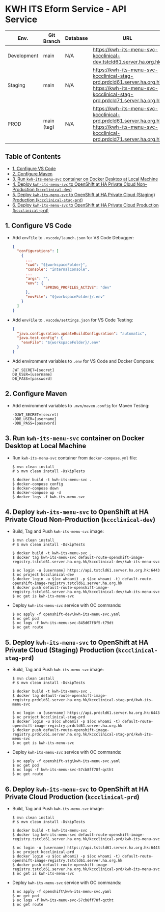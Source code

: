# KWH ITS Eform Service - API Service

| Env.        | Git Branch | Database | URL                                                                                                                                                     |
| ----------- | ---------- | -------- | ------------------------------------------------------------------------------------------------------------------------------------------------------- |
| Development | main       | N/A      | https://kwh-its-menu-svc-kccclinical-dev.tstcld61.server.ha.org.hk                                                                                     |
| Staging     | main       | N/A      | https://kwh-its-menu-svc-kccclinical-stag-prd.prdcld61.server.ha.org.hk <br/> https://kwh-its-menu-svc-kccclinical-stag-prd.prdcld71.server.ha.org.hk |
| PROD        | main (tag) | N/A      | https://kwh-its-menu-svc-kccclinical-prd.prdcld61.server.ha.org.hk <br/> https://kwh-its-menu-svc-kccclinical-prd.prdcld71.server.ha.org.hk           |

## Table of Contents <!-- omit in toc -->
- [1. Configure VS Code](#1-configure-vs-code)
- [2. Configure Maven](#2-configure-maven)
- [3. Run `kwh-its-menu-svc` container on Docker Desktop at Local Machine](#3-run-kwh-its-menu-svc-container-on-docker-desktop-at-local-machine)
- [4. Deploy `kwh-its-menu-svc` to OpenShift at HA Private Cloud Non-Production (`kccclinical-dev`)](#4-deploy-kwh-its-menu-svc-to-openshift-at-ha-private-cloud-non-production-kccclinical-dev)
- [5. Deploy `kwh-its-menu-svc` to OpenShift at HA Private Cloud (Staging) Production (`kccclinical-stag-prd`)](#5-deploy-kwh-its-menu-svc-to-openshift-at-ha-private-cloud-staging-production-kccclinical-stag-prd)
- [6. Deploy `kwh-its-menu-svc` to OpenShift at HA Private Cloud Production (`kccclinical-prd`)](#6-deploy-kwh-its-menu-svc-to-openshift-at-ha-private-cloud-production-kccclinical-prd)

## 1. Configure VS Code
* Add `envFile` to `.vscode/launch.json` for VS Code Debugger:
  ```json
  {
    "configurations": [
      {
        ...
        "cwd": "${workspaceFolder}",
        "console": "internalConsole",
        ...
        "args": "",
        "env": {
                "SPRING_PROFILES_ACTIVE": "dev"
        },
        "envFile": "${workspaceFolder}/.env"
      }
    ]
  }
  ```
* Add `envFile` to `.vscode/settings.json` for VS Code Testing:
  ```json
  {
    "java.configuration.updateBuildConfiguration": "automatic",
    "java.test.config": {
      "envFile": "${workspaceFolder}/.env"
    }
  }
  ```
* Add environment variables to `.env` for VS Code and Docker Compose:
  ```
  JWT_SECRET=[secret]
  DB_USER=[username]
  DB_PASS=[password]
  ```

## 2. Configure Maven
* Add environment variables to `.mvn/maven.config` for Maven Testing:
  ```
  -DJWT_SECRET=[secret]
  -DDB_USER=[username]
  -DDB_PASS=[password]
  ```

## 3. Run `kwh-its-menu-svc` container on Docker Desktop at Local Machine
* Run `kwh-its-menu-svc` container from `docker-compose.yml` file:
  ```shell
  $ mvn clean install
  # $ mvn clean install -DskipTests
  
  $ docker build -t kwh-its-menu-svc .
  $ docker-compose config
  $ docker-compose down
  $ docker-compose up -d
  $ docker logs -f kwh-its-menu-svc
  ```

## 4. Deploy `kwh-its-menu-svc` to OpenShift at HA Private Cloud Non-Production (`kccclinical-dev`)
* Build, Tag and Push `kwh-its-menu-svc` image:
  ```shell
  $ mvn clean install
  # $ mvn clean install -DskipTests
  
  $ docker build -t kwh-its-menu-svc .
  $ docker tag kwh-its-menu-svc default-route-openshift-image-registry.tstcld61.server.ha.org.hk/kccclinical-dev/kwh-its-menu-svc
  
  $ oc login -u [username] https://api.tstcld61.server.ha.org.hk:6443
  $ oc project kccclinical-dev
  $ docker login -u $(oc whoami) -p $(oc whoami -t) default-route-openshift-image-registry.tstcld61.server.ha.org.hk
  $ docker push default-route-openshift-image-registry.tstcld61.server.ha.org.hk/kccclinical-dev/kwh-its-menu-svc
  $ oc get is kwh-its-menu-svc
  ```
* Deploy `kwh-its-menu-svc` service with OC commands:
  ```shell
  $ oc apply -f openshift-dev\kwh-its-menu-svc.yaml
  $ oc get pod
  $ oc logs -f kwh-its-menu-svc-845d67f8f5-t79dt
  $ oc get route
  ```

## 5. Deploy `kwh-its-menu-svc` to OpenShift at HA Private Cloud (Staging) Production (`kccclinical-stag-prd`)
* Build, Tag and Push `kwh-its-menu-svc` image:
  ```shell
  $ mvn clean install
  # $ mvn clean install -DskipTests
  
  $ docker build -t kwh-its-menu-svc .
  $ docker tag default-route-openshift-image-registry.prdcld61.server.ha.org.hk/kccclinical-stag-prd/kwh-its-menu-svc
  
  $ oc login -u [username] https://api.prdcld61.server.ha.org.hk:6443
  $ oc project kccclinical-stag-prd
  $ docker login -u $(oc whoami) -p $(oc whoami -t) default-route-openshift-image-registry.prdcld61.server.ha.org.hk
  $ docker push default-route-openshift-image-registry.prdcld61.server.ha.org.hk/kccclinical-stag-prd/kwh-its-menu-svc
  $ oc get is kwh-its-menu-svc
  ```
* Deploy `kwh-its-menu-svc` service with OC commands:
  ```shell
  $ oc apply -f openshift-stg\kwh-its-menu-svc.yaml
  $ oc get pod
  $ oc logs -f kwh-its-menu-svc-57cb8ff78f-qctht
  $ oc get route
  ```

## 6. Deploy `kwh-its-menu-svc` to OpenShift at HA Private Cloud Production (`kccclinical-prd`)
* Build, Tag and Push `kwh-its-menu-svc` image:
  ```shell
  $ mvn clean install
  # $ mvn clean install -DskipTests
  
  $ docker build -t kwh-its-menu-svc .
  $ docker tag kwh-its-menu-svc default-route-openshift-image-registry.tstcld61.server.ha.org.hk/kccclinical-prd/kwh-its-menu-svc
  
  $ oc login -u [username] https://api.tstcld61.server.ha.org.hk:6443
  $ oc project kccclinical-prd
  $ docker login -u $(oc whoami) -p $(oc whoami -t) default-route-openshift-image-registry.tstcld61.server.ha.org.hk
  $ docker push default-route-openshift-image-registry.tstcld61.server.ha.org.hk/kccclinical-prd/kwh-its-menu-svc
  $ oc get is kwh-its-menu-svc
  ```
* Deploy `kwh-its-menu-svc` service with OC commands:
  ```shell
  $ oc apply -f openshift\kwh-its-menu-svc.yaml
  $ oc get pod
  $ oc logs -f kwh-its-menu-svc-57cb8ff78f-qctht
  $ oc get route
  ```
